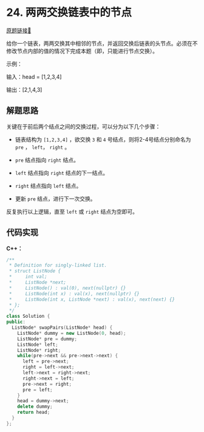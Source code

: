 # 24. 两两交换链表中的节点
[原题链接🔗](https://leetcode-cn.com/problems/swap-nodes-in-pairs/)

给你一个链表，两两交换其中相邻的节点，并返回交换后链表的头节点。必须在不修改节点内部的值的情况下完成本题（即，只能进行节点交换）。

示例：

输入：head = [1,2,3,4]

输出：[2,1,4,3]

## 解题思路
关键在于前后两个结点之间的交换过程，可以分为以下几个步骤：

 - 链表结构为 `[1,2,3,4]` ，欲交换 `3` 和 `4` 号结点，则将2-4号结点分别命名为 `pre` ， `left`， `right` 。

 - `pre` 结点指向 `right` 结点。

 - `left` 结点指向 `right` 结点的下一结点。

 - `right` 结点指向 `left` 结点。

 - 更新 `pre` 结点，进行下一次交换。

反复执行以上逻辑，直至 `left` 或 `right` 结点为空即可。

## 代码实现

**C++：**

```C++
/**
 * Definition for singly-linked list.
 * struct ListNode {
 *     int val;
 *     ListNode *next;
 *     ListNode() : val(0), next(nullptr) {}
 *     ListNode(int x) : val(x), next(nullptr) {}
 *     ListNode(int x, ListNode *next) : val(x), next(next) {}
 * };
 */
class Solution {
public:
  ListNode* swapPairs(ListNode* head) {
    ListNode* dummy = new ListNode(0, head);
    ListNode* pre = dummy;
    ListNode* left;
    ListNode* right;
    while(pre->next && pre->next->next) {
      left = pre->next;
      right = left->next;
      left->next = right->next;
      right->next = left;
      pre->next = right;
      pre = left;
    }
    head = dummy->next;
    delete dummy;
    return head;
  }
};
```
